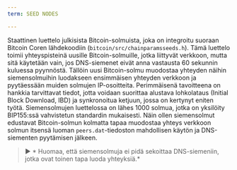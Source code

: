 ```yaml
---
term: SEED NODES

---
```

Staattinen luettelo julkisista Bitcoin-solmuista, joka on integroitu suoraan Bitcoin Coren lähdekoodiin (`bitcoin/src/chainparamsseeds.h`). Tämä luettelo toimii yhteyspisteinä uusille Bitcoin-solmuille, jotka liittyvät verkkoon, mutta sitä käytetään vain, jos DNS-siemenet eivät anna vastausta 60 sekunnin kuluessa pyynnöstä. Tällöin uusi Bitcoin-solmu muodostaa yhteyden näihin siemensolmuihin luodakseen ensimmäisen yhteyden verkkoon ja pyytäessään muiden solmujen IP-osoitteita. Perimmäisenä tavoitteena on hankkia tarvittavat tiedot, jotta voidaan suorittaa alustava lohkolataus (Initial Block Download, IBD) ja synkronoitua ketjuun, jossa on kertynyt eniten työtä. Siemensolmujen luettelossa on lähes 1000 solmua, jotka on yksilöity BIP155:ssä vahvistetun standardin mukaisesti. Näin ollen siemensolmut edustavat Bitcoin-solmun kolmatta tapaa muodostaa yhteys verkkoon solmun itsensä luoman `peers.dat`-tiedoston mahdollisen käytön ja DNS-siementen pyytämisen jälkeen.

> ► * Huomaa, että siemensolmuja ei pidä sekoittaa DNS-siemeniin, jotka ovat toinen tapa luoda yhteyksiä.*